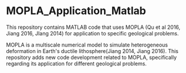 # MOPLA_Application_Matlab
This repository contains MATLAB code that uses MOPLA (Qu et al 2016, Jiang 2016, JIang 2014) for application to specific geological problems.


MOPLA is a multiscale numerical model to simulate heterogeneous deformation in Earth's ductile lithosphere(Jiang 2014, Jiang 2016). This repository
adds new code development related to MOPLA, specifically regarding its application for different geological problems.


